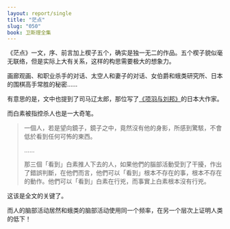 ```yaml
---
layout: report/single
title: "茫点"
slug: "050"
book: 卫斯理全集
---
```


《茫点》一文，序、前言加上楔子五个，确实是独一无二的作品。五个楔子貌似毫无联络，但是实际上大有关系，这样的构思需要极大的想象力。

画廊观画、和职业杀手的对话、太空人和妻子的对话、女伯爵和蛾类研究所、日本的围棋高手常胜的秘密……

有意思的是，文中也提到了司马辽太郎，那位写了[《项羽与刘邦》](http://www.rsywx.net/books/01620.html)的日本大作家。

而白素被指控杀人也是一大奇笔。

>一個人，若是望向鏡子，鏡子之中，竟然沒有他的身影，所感到驚駭，不會低於看到任何可怖的東西。
>
>……
>
>那三個「看到」白素推人下去的人，如果他們的腦部活動受到了干擾，作出了錯誤判斷，在他們而言，他們可以「看到」根本不存在的事，根本不存在的動作。他們可以「看到」白素在行兇，而事實上白素根本沒有行兇。

这该是全文的关键了。

而人的脑部活动居然和蛾类的脑部活动使用同一个频率，在另一个层次上证明人类的低下！
